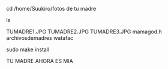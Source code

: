 

cd /home/Suukiro/fotos de tu madre


ls


TUMADRE1.JPG TUMADRE2.JPG TUMADRE3.JPG mamagod.h archivosdemadres watafac


sudo make install


TU MADRE AHORA ES MIA
